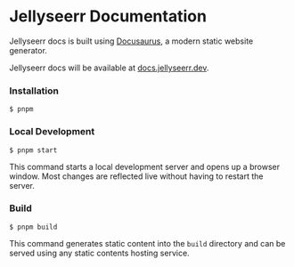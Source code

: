 # Jellyseerr Documentation

Jellyseerr docs is built using [Docusaurus](https://docusaurus.io/), a modern static website generator.

Jellyseerr docs will be available at [docs.jellyseerr.dev](https://docs.jellyseerr.dev).

### Installation

```
$ pnpm
```

### Local Development

```
$ pnpm start
```

This command starts a local development server and opens up a browser window. Most changes are reflected live without having to restart the server.

### Build

```
$ pnpm build
```

This command generates static content into the `build` directory and can be served using any static contents hosting service.
